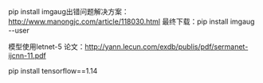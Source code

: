 pip install imgaug出错问题解决方案：
http://www.manongjc.com/article/118030.html
最终下载：pip install imgaug --user

模型使用letnet-5
论文：http://yann.lecun.com/exdb/publis/pdf/sermanet-ijcnn-11.pdf

pip install tensorflow==1.14